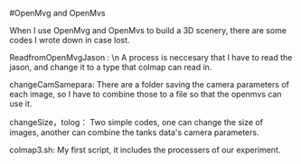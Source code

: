 #OpenMvg and OpenMvs

When I use OpenMvg and OpenMvs to build a 3D scenery, there are some codes I wrote down in case lost.

ReadfromOpenMvgJason : \n
A process is neccesary that I have to read the jason, and change it to a type that colmap can read in. 

changeCamSamepara:
There are a folder saving the camera parameters of each image, so I have to combine those to a file so that the openmvs can use it. 

changeSize，tolog：
Two simple codes, one can change the size of images, another can combine the tanks data's camera parameters.

colmap3.sh: 
My first script, it includes the processers of our experiment.
